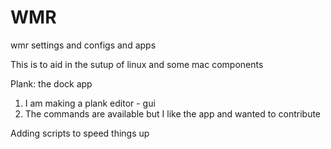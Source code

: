 # WMR
wmr settings and configs and apps

This is to aid in the sutup of linux and some mac components

Plank: the dock app
1. I am making a plank editor - gui
2. The commands are available but I like the app and wanted to contribute

Adding scripts to speed things up
